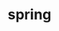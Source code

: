 ---
title: "spring"
permalink: /categories/spring/
layout: category
author_profile: true
taxonomy: spring
---